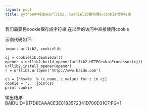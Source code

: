 ```yaml
---
layout: post
title: python中将使用urllib2, cookielib模块保存cookie为字符串
---
```


我们需要将cookie保存成字符串,在以后的访问中直接使用cookie

示例代码如下:

    import urllib2, cookielib

    cj = cookielib.CookieJar()
    opener = urllib2.build_opener(urllib2.HTTPCookieProcessor(cj))
    urllib2.install_opener(opener)
    r = urllib2.urlopen('http://www.baidu.com')

    cs = ['%s=%s' % (c.name, c.value) for c in cj]
    cookie = '; '.join(cs)    
    print cookie


输出结果:<br>
BAIDUID=917D8EAAACE3E0183572341D700D31C7:FG=1
